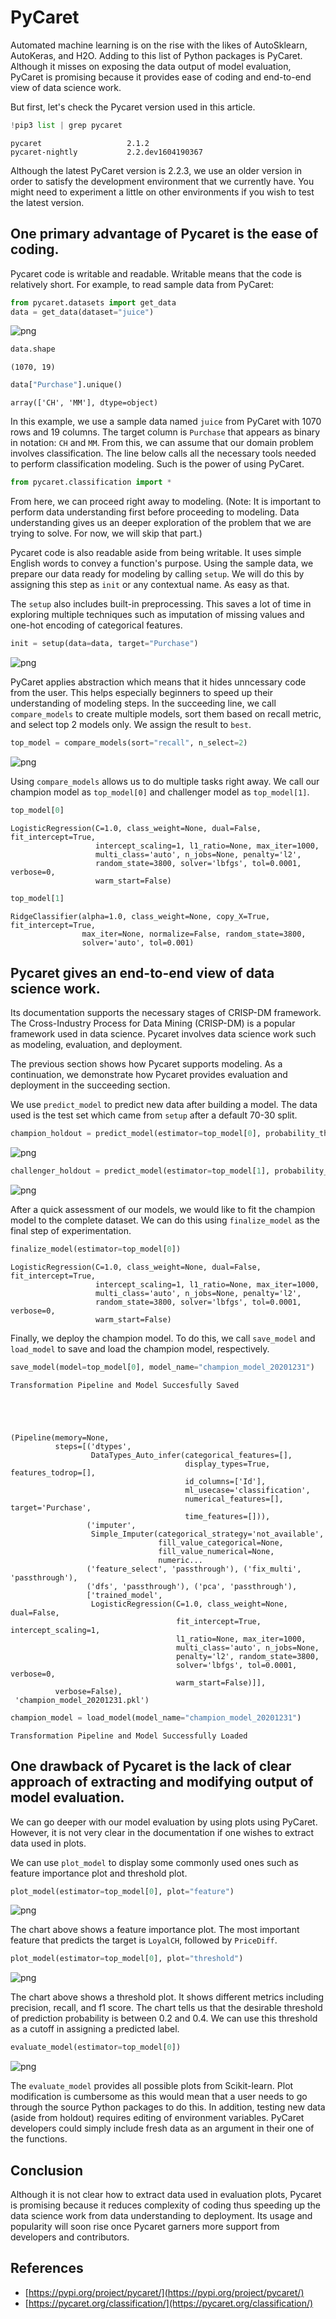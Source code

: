 # PyCaret

Automated machine learning is on the rise with the likes of AutoSklearn, AutoKeras, and H2O. Adding to this list of Python packages is PyCaret. Although it misses on exposing the data output of model evaluation, PyCaret is promising because it provides ease of coding and end-to-end view of data science work.

But first, let's check the Pycaret version used in this article.


```python
!pip3 list | grep pycaret
```

    pycaret                   2.1.2
    pycaret-nightly           2.2.dev1604190367


Although the latest PyCaret version is 2.2.3, we use an older version in order to satisfy the development environment that we currently have. You might need to experiment a little on other environments if you wish to test the latest version.

## One primary advantage of Pycaret is the ease of coding. 
Pycaret code is writable and readable. Writable means that the code is relatively short. For example, to read sample data from PyCaret:


```python
from pycaret.datasets import get_data
data = get_data(dataset="juice")
```


![png](/assets/images/20210105/line66.png)



```python
data.shape
```




    (1070, 19)




```python
data["Purchase"].unique()
```




    array(['CH', 'MM'], dtype=object)



In this example, we use a sample data named `juice` from PyCaret with 1070 rows and 19 columns. The target column is `Purchase` that appears as binary in notation: `CH` and `MM`. From this, we can assume that our domain problem involves classification. The line below calls all the necessary tools needed to perform classification modeling. Such is the power of using PyCaret.


```python
from pycaret.classification import * 
```

From here, we can proceed right away to modeling. (Note: It is important to perform data understanding first before proceeding to modeling. Data understanding gives us an deeper exploration of the problem that we are trying to solve. For now, we will skip that part.)

Pycaret code is also readable aside from being writable. It uses simple English words to convey a function's purpose. Using the sample data, we prepare our data ready for modeling by calling `setup`. We will do this by assigning this step as `init` or any contextual name. As easy as that.

The `setup` also includes built-in preprocessing. This saves a lot of time in exploring multiple techniques such as imputation of missing values and one-hot encoding of categorical features.


```python
init = setup(data=data, target="Purchase")
```


![png](/assets/images/20210105/line70.png)


PyCaret applies abstraction which means that it hides unncessary code from the user. This helps especially beginners to speed up their understanding of modeling steps. In the succeeding line, we call `compare_models` to create multiple models, sort them based on recall metric, and select top 2 models only. We assign the result to `best`.


```python
top_model = compare_models(sort="recall", n_select=2)
```


![png](/assets/images/20210105/line71.png)


Using `compare_models` allows us to do multiple tasks right away. We call our champion model as `top_model[0]` and challenger model as `top_model[1]`.


```python
top_model[0]
```




    LogisticRegression(C=1.0, class_weight=None, dual=False, fit_intercept=True,
                       intercept_scaling=1, l1_ratio=None, max_iter=1000,
                       multi_class='auto', n_jobs=None, penalty='l2',
                       random_state=3800, solver='lbfgs', tol=0.0001, verbose=0,
                       warm_start=False)




```python
top_model[1]
```




    RidgeClassifier(alpha=1.0, class_weight=None, copy_X=True, fit_intercept=True,
                    max_iter=None, normalize=False, random_state=3800,
                    solver='auto', tol=0.001)



## Pycaret gives an end-to-end view of data science work. 
Its documentation supports the necessary stages of CRISP-DM framework. The Cross-Industry Process for Data Mining (CRISP-DM) is a popular framework used in data science. Pycaret involves data science work such as modeling, evaluation, and deployment. 

The previous section shows how Pycaret supports modeling. As a continuation, we demonstrate how Pycaret provides evaluation and deployment in the succeeding section.

We use `predict_model` to predict new data after building a model. The data used is the test set which came from `setup` after a default 70-30 split.


```python
champion_holdout = predict_model(estimator=top_model[0], probability_threshold=0.5)
```


![png](/assets/images/20210105/line75.png)



```python
challenger_holdout = predict_model(estimator=top_model[1], probability_threshold=0.5)
```


![png](/assets/images/20210105/line76.png)


After a quick assessment of our models, we would like to fit the champion model to the complete dataset. We can do this using `finalize_model` as the final step of experimentation.


```python
finalize_model(estimator=top_model[0])
```




    LogisticRegression(C=1.0, class_weight=None, dual=False, fit_intercept=True,
                       intercept_scaling=1, l1_ratio=None, max_iter=1000,
                       multi_class='auto', n_jobs=None, penalty='l2',
                       random_state=3800, solver='lbfgs', tol=0.0001, verbose=0,
                       warm_start=False)



Finally, we deploy the champion model. To do this, we call `save_model` and `load_model` to save and load the champion model, respectively.


```python
save_model(model=top_model[0], model_name="champion_model_20201231")
```

    Transformation Pipeline and Model Succesfully Saved





    (Pipeline(memory=None,
              steps=[('dtypes',
                      DataTypes_Auto_infer(categorical_features=[],
                                           display_types=True, features_todrop=[],
                                           id_columns=['Id'],
                                           ml_usecase='classification',
                                           numerical_features=[], target='Purchase',
                                           time_features=[])),
                     ('imputer',
                      Simple_Imputer(categorical_strategy='not_available',
                                     fill_value_categorical=None,
                                     fill_value_numerical=None,
                                     numeric...
                     ('feature_select', 'passthrough'), ('fix_multi', 'passthrough'),
                     ('dfs', 'passthrough'), ('pca', 'passthrough'),
                     ['trained_model',
                      LogisticRegression(C=1.0, class_weight=None, dual=False,
                                         fit_intercept=True, intercept_scaling=1,
                                         l1_ratio=None, max_iter=1000,
                                         multi_class='auto', n_jobs=None,
                                         penalty='l2', random_state=3800,
                                         solver='lbfgs', tol=0.0001, verbose=0,
                                         warm_start=False)]],
              verbose=False),
     'champion_model_20201231.pkl')




```python
champion_model = load_model(model_name="champion_model_20201231")
```

    Transformation Pipeline and Model Successfully Loaded


## One drawback of Pycaret is the lack of clear approach of extracting and modifying output of model evaluation. 
We can go deeper with our model evaluation by using plots using PyCaret. However, it is not very clear in the documentation if one wishes to extract data used in plots. 

We can use `plot_model` to display some commonly used ones such as feature importance plot and threshold plot.


```python
plot_model(estimator=top_model[0], plot="feature")
```


![png](/assets/images/20210105/FeatureImportance.png)


The chart above shows a feature importance plot. The most important feature that predicts the target is `LoyalCH`, followed by `PriceDiff`.

```python
plot_model(estimator=top_model[0], plot="threshold")
```


![png](/assets/images/20210105/Threshold.png)


The chart above shows a threshold plot. It shows different metrics including precision, recall, and f1 score. The chart tells us that the desirable threshold of prediction probability is between 0.2 and 0.4. We can use this threshold as a cutoff in assigning a predicted label.


```python
evaluate_model(estimator=top_model[0])
```


![png](/assets/images/20210105/line85.png)


The `evaluate_model` provides all possible plots from Scikit-learn. Plot modification is cumbersome as this would mean that a user needs to go through the source Python packages to do this. In addition, testing new data (aside from holdout) requires editing of environment variables. PyCaret developers could simply include fresh data as an argument in their one of the functions.

## Conclusion
Although it is not clear how to extract data used in evaluation plots, Pycaret is promising because it reduces complexity of coding thus speeding up the data science work from data understanding to deployment. Its usage and popularity will soon rise once Pycaret garners more support from developers and contributors.

## References

- [https://pypi.org/project/pycaret/](https://pypi.org/project/pycaret/)
- [https://pycaret.org/classification/](https://pycaret.org/classification/)
